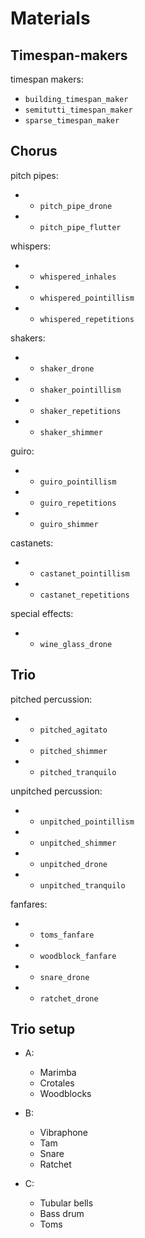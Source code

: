 # Materials

## Timespan-makers

timespan makers:
- `building_timespan_maker`
- `semitutti_timespan_maker`
- `sparse_timespan_maker`

## Chorus

pitch pipes:
- + `pitch_pipe_drone`
- + `pitch_pipe_flutter`

whispers:
- + `whispered_inhales`
- + `whispered_pointillism`
- + `whispered_repetitions`

shakers:
- + `shaker_drone`
- + `shaker_pointillism`
- + `shaker_repetitions`
- + `shaker_shimmer`

guiro:
- + `guiro_pointillism`
- + `guiro_repetitions`
- + `guiro_shimmer`

castanets:
- + `castanet_pointillism`
- + `castanet_repetitions`

special effects:
- + `wine_glass_drone`

## Trio

pitched percussion:
- + `pitched_agitato`
- + `pitched_shimmer`
- + `pitched_tranquilo`

unpitched percussion:
- + `unpitched_pointillism`
- + `unpitched_shimmer`
- + `unpitched_drone`
- + `unpitched_tranquilo`

fanfares:
- + `toms_fanfare`
- + `woodblock_fanfare`
- + `snare_drone`
- + `ratchet_drone`

## Trio setup

- A:
    - Marimba
    - Crotales
    - Woodblocks

- B:
    - Vibraphone
    - Tam
    - Snare
    - Ratchet

- C:
    - Tubular bells
    - Bass drum
    - Toms
